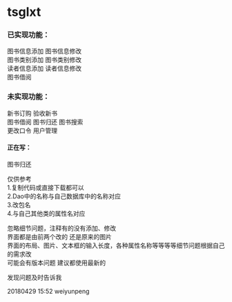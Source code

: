 # tsglxt

### 已实现功能：<br>
图书信息添加 图书信息修改<br>
图书类别添加 图书类别修改<br>
读者信息添加 读者信息修改<br>
图书借阅<br>
### 未实现功能：<br>
新书订购 验收新书<br>
图书借阅 图书归还 图书搜索<br>
更改口令 用户管理<br>
#### 正在写：<br> 
图书归还<br>

仅供参考<br>
1.复制代码或直接下载都可以<br>
2.Dao中的名称与自己数据库中的名称对应<br>
3.改包名<br>
4.与自己其他类的属性名对应<br>

忽略细节问题，注释有的没有添加、修改<br>
界面都是由前两个改的 还是原来的图片<br>
界面的布局、图片、文本框的输入长度，各种属性名称等等等等细节问题根据自己的需求改 <br>
可能会有版本问题 建议都使用最新的<br>

发现问题及时告诉我<br>

20180429 15:52 weiyunpeng
